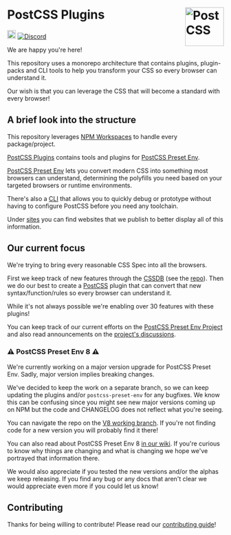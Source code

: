 # PostCSS Plugins [<img src="https://postcss.github.io/postcss/logo.svg" alt="PostCSS" width="90" height="90" align="right">][postcss]

[<img alt="build status" src="https://github.com/csstools/postcss-plugins/workflows/test/badge.svg" height="20">][cli-url]
[<img alt="Discord" src="https://img.shields.io/discord/853978108758851604?color=5865F2&label=Discord&logo=discord&logoColor=white">][discord]

We are happy you're here!

This repository uses a monorepo architecture that contains plugins, plugin-packs and CLI tools to help you transform your CSS so every browser can understand it.

Our wish is that you can leverage the CSS that will become a standard with every browser!

## A brief look into the structure

This repository leverages [NPM Workspaces] to handle every package/project. 

[PostCSS Plugins] contains tools and plugins for [PostCSS Preset Env].

[PostCSS Preset Env] lets you convert modern CSS into something most browsers
can understand, determining the polyfills you need based on your targeted
browsers or runtime environments.

There's also a [CLI] that allows you to quickly debug or prototype without having to configure PostCSS before you need any toolchain.

Under [sites] you can find websites that we publish to better display all of this information.

## Our current focus

We're trying to bring every reasonable CSS Spec into all the browsers. 

First we keep track of new features through the [CSSDB] (see the [repo][CSSDB Repo]). Then we do our best to create a [PostCSS] plugin that can convert that new syntax/function/rules so every browser can understand it. 

While it's not always possible we're enabling over 30 features with these plugins!

You can keep track of our current efforts on the [PostCSS Preset Env Project] and also read announcements on the [project's discussions][discussions].

### ⚠️ PostCSS Preset Env 8 ⚠️

We're currently working on a major version upgrade for PostCSS Preset Env. Sadly, major version implies breaking changes. 

We've decided to keep the work on a separate branch, so we can keep updating the plugins and/or `postcss-preset-env` for
any bugfixes. We know this can be confusing since you might see new major versions coming up on NPM but the code and
CHANGELOG does not reflect what you're seeing.

You can navigate the repo on the [V8 working branch](https://github.com/csstools/postcss-plugins/tree/postcss-preset-env--v8). 
If you're not finding code for a new version you will probably find it there!

You can also read about PostCSS Preset Env 8 [in our wiki](https://github.com/csstools/postcss-plugins/wiki/PostCSS-Preset-Env-8). 
If you're curious to know why things are changing and what is changing we hope we've portrayed that information there.

We would also appreciate if you tested the new versions and/or the alphas we keep releasing. If you find any bug or 
any docs that aren't clear we would appreciate even more if you could let us know!

## Contributing

Thanks for being willing to contribute! Please read our [contributing guide]!

[cli-img]: https://github.com/csstools/postcss-plugins/workflows/test/badge.svg
[cli-url]: https://github.com/csstools/postcss-plugins/actions/workflows/test.yml?query=workflow/test
[discord]: https://discord.gg/bUadyRwkJS
[discussions]: https://github.com/csstools/postcss-plugins/discussions
[PostCSS]: https://github.com/postcss/postcss
[PostCSS Plugins]: https://github.com/csstools/postcss-plugins
[CLI]: https://github.com/csstools/postcss-plugins/cli/csstools-cli
[sites]: https://github.com/csstools/postcss-plugins/sites
[PostCSS Preset Env]: https://github.com/csstools/postcss-plugins/tree/main/plugin-packs/postcss-preset-env
[NPM Workspaces]: https://docs.npmjs.com/cli/v7/using-npm/workspaces/
[contributing guide]: https://github.com/csstools/postcss-plugins/CONTRIBUTING.md
[CSSDB]: https://cssdb.org/
[CSSDB Repo]: https://github.com/csstools/cssdb
[PostCSS Preset Env Project]: https://github.com/orgs/csstools/projects/3/views/1
